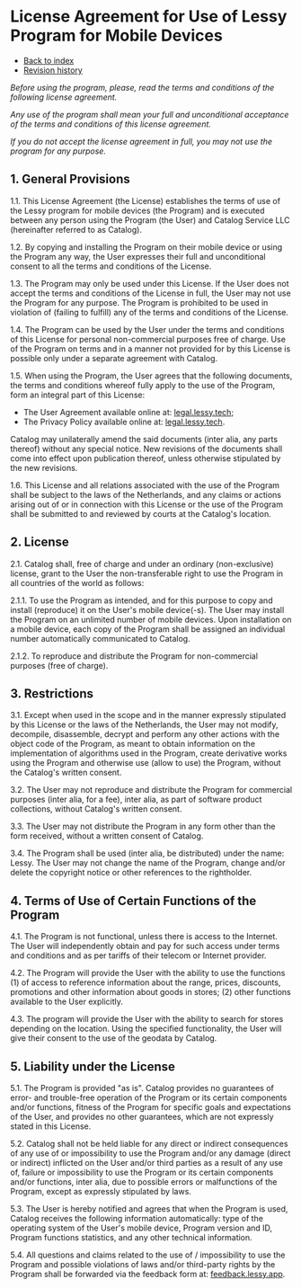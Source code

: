 # License Agreement for Use of Lessy Program for Mobile Devices

* [Back to index](../)
* [Revision history](https://github.com/lessy-legal/legal/commits/main/en/license_agreement.md)

*Before using the program, please, read the terms and conditions of the following license agreement.*

*Any use of the program shall mean your full and unconditional acceptance of the terms and conditions of this license agreement.*

*If you do not accept the license agreement in full, you may not use the program for any purpose.*

## 1. General Provisions

1.1. This License Agreement (the License) establishes the terms of use of the Lessy program for mobile devices (the Program) and is executed between any person using the Program (the User) and Catalog Service LLC (hereinafter referred to as Catalog).

1.2. By copying and installing the Program on their mobile device or using the Program any way, the User expresses their full and unconditional consent to all the terms and conditions of the License.

1.3. The Program may only be used under this License. If the User does not accept the terms and conditions of the License in full, the User may not use the Program for any purpose. The Program is prohibited to be used in violation of (failing to fulfill) any of the terms and conditions of the License.

1.4. The Program can be used by the User under the terms and conditions of this License for personal non-commercial purposes free of charge. Use of the Program on terms and in a manner not provided for by this License is possible only under a separate agreement with Catalog.

1.5. When using the Program, the User agrees that the following documents, the terms and conditions whereof fully apply to the use of the Program, form an integral part of this License:
* The User Agreement available online at: [legal.lessy.tech](https://legal.lessy.tech);
* The Privacy Policy available online at: [legal.lessy.tech](https://legal.lessy.tech).

Catalog may unilaterally amend the said documents (inter alia, any parts thereof) without any special notice. New revisions of the documents shall come into effect upon publication thereof, unless otherwise stipulated by the new revisions.

1.6. This License and all relations associated with the use of the Program shall be subject to the laws of the Netherlands, and any claims or actions arising out of or in connection with this License or the use of the Program shall be submitted to and reviewed by courts at the Catalog's location.

## 2. License

2.1. Catalog shall, free of charge and under an ordinary (non-exclusive) license, grant to the User the non-transferable right to use the Program in all countries of the world as follows:

2.1.1. To use the Program as intended, and for this purpose to copy and install (reproduce) it on the User's mobile device(-s). The User may install the Program on an unlimited number of mobile devices. Upon installation on a mobile device, each copy of the Program shall be assigned an individual number automatically communicated to Catalog.

2.1.2. To reproduce and distribute the Program for non-commercial purposes (free of charge).

## 3. Restrictions

3.1. Except when used in the scope and in the manner expressly stipulated by this License or the laws of the Netherlands, the User may not modify, decompile, disassemble, decrypt and perform any other actions with the object code of the Program, as meant to obtain information on the implementation of algorithms used in the Program, create derivative works using the Program and otherwise use (allow to use) the Program, without the Catalog's written consent.

3.2. The User may not reproduce and distribute the Program for commercial purposes (inter alia, for a fee), inter alia, as part of software product collections, without Catalog's written consent.

3.3. The User may not distribute the Program in any form other than the form received, without a written consent of Catalog.

3.4. The Program shall be used (inter alia, be distributed) under the name: Lessy. The User may not change the name of the Program, change and/or delete the copyright notice or other references to the rightholder.

## 4. Terms of Use of Certain Functions of the Program

4.1. The Program is not functional, unless there is access to the Internet. The User will independently obtain and pay for such access under terms and conditions and as per tariffs of their telecom or Internet provider.

4.2. The Program will provide the User with the ability to use the functions (1) of access to reference information about the range, prices, discounts, promotions and other information about goods in stores; (2) other functions available to the User explicitly.

4.3. The program will provide the User with the ability to search for stores depending on the location. Using the specified functionality, the User will give their consent to the use of the geodata by Catalog.

## 5. Liability under the License 

5.1. The Program is provided "as is". Catalog provides no guarantees of error- and trouble-free operation of the Program or its certain components and/or functions, fitness of the Program for specific goals and expectations of the User, and provides no other guarantees, which are not expressly stated in this License.

5.2. Catalog shall not be held liable for any direct or indirect consequences of any use of or impossibility to use the Program and/or any damage (direct or indirect) inflicted on the User and/or third parties as a result of any use of, failure or impossibility to use the Program or its certain components and/or functions, inter alia, due to possible errors or malfunctions of the Program, except as expressly stipulated by laws.

5.3. The User is hereby notified and agrees that when the Program is used, Catalog receives the following information automatically: type of the operating system of the User's mobile device, Program version and ID, Program functions statistics, and any other technical information.

5.4. All questions and claims related to the use of / impossibility to use the Program and possible violations of laws and/or third-party rights by the Program shall be forwarded via the feedback form at: [feedback.lessy.app](https://feedback.lessy.app).
